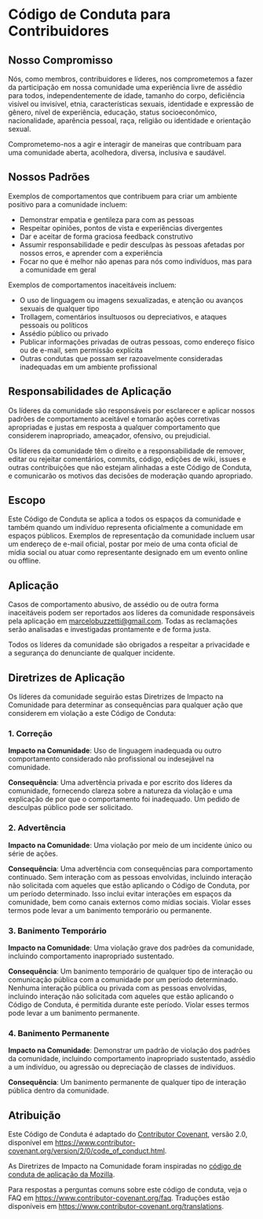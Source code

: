 # Código de Conduta para Contribuidores

## Nosso Compromisso

Nós, como membros, contribuidores e líderes, nos comprometemos a fazer da participação em nossa
comunidade uma experiência livre de assédio para todos, independentemente de idade, tamanho
do corpo, deficiência visível ou invisível, etnia, características sexuais, identidade e expressão
de gênero, nível de experiência, educação, status socioeconômico,
nacionalidade, aparência pessoal, raça, religião ou identidade e
orientação sexual.

Comprometemo-nos a agir e interagir de maneiras que contribuam para uma comunidade aberta,
acolhedora, diversa, inclusiva e saudável.

## Nossos Padrões

Exemplos de comportamentos que contribuem para criar um ambiente positivo para a
comunidade incluem:

* Demonstrar empatia e gentileza para com as pessoas
* Respeitar opiniões, pontos de vista e experiências divergentes
* Dar e aceitar de forma graciosa feedback construtivo
* Assumir responsabilidade e pedir desculpas às pessoas afetadas por nossos erros,
  e aprender com a experiência
* Focar no que é melhor não apenas para nós como indivíduos, mas para a
  comunidade em geral

Exemplos de comportamentos inaceitáveis incluem:

* O uso de linguagem ou imagens sexualizadas, e atenção ou
  avanços sexuais de qualquer tipo
* Trollagem, comentários insultuosos ou depreciativos, e ataques pessoais ou políticos
* Assédio público ou privado
* Publicar informações privadas de outras pessoas, como endereço físico ou de e-mail,
  sem permissão explícita
* Outras condutas que possam ser razoavelmente consideradas inadequadas em um
  ambiente profissional

## Responsabilidades de Aplicação

Os líderes da comunidade são responsáveis por esclarecer e aplicar nossos padrões de
comportamento aceitável e tomarão ações corretivas apropriadas e justas em
resposta a qualquer comportamento que considerem inapropriado, ameaçador, ofensivo,
ou prejudicial.

Os líderes da comunidade têm o direito e a responsabilidade de remover, editar ou rejeitar
comentários, commits, código, edições de wiki, issues e outras contribuições que
não estejam alinhadas a este Código de Conduta, e comunicarão os motivos das decisões de moderação
quando apropriado.

## Escopo

Este Código de Conduta se aplica a todos os espaços da comunidade e também quando
um indivíduo representa oficialmente a comunidade em espaços públicos.
Exemplos de representação da comunidade incluem usar um endereço de e-mail oficial,
postar por meio de uma conta oficial de mídia social ou atuar como representante
designado em um evento online ou offline.

## Aplicação

Casos de comportamento abusivo, de assédio ou de outra forma inaceitáveis podem ser
reportados aos líderes da comunidade responsáveis pela aplicação em
marcelobuzzetti@gmail.com.
Todas as reclamações serão analisadas e investigadas prontamente e de forma justa.

Todos os líderes da comunidade são obrigados a respeitar a privacidade e a segurança do
denunciante de qualquer incidente.

## Diretrizes de Aplicação

Os líderes da comunidade seguirão estas Diretrizes de Impacto na Comunidade para determinar
as consequências para qualquer ação que considerem em violação a este Código de Conduta:

### 1. Correção

**Impacto na Comunidade**: Uso de linguagem inadequada ou outro comportamento considerado
não profissional ou indesejável na comunidade.

**Consequência**: Uma advertência privada e por escrito dos líderes da comunidade, fornecendo
clareza sobre a natureza da violação e uma explicação de por que o
comportamento foi inadequado. Um pedido de desculpas público pode ser solicitado.

### 2. Advertência

**Impacto na Comunidade**: Uma violação por meio de um incidente único ou série
de ações.

**Consequência**: Uma advertência com consequências para comportamento continuado. Sem
interação com as pessoas envolvidas, incluindo interação não solicitada com
aqueles que estão aplicando o Código de Conduta, por um período determinado. Isso
inclui evitar interações em espaços da comunidade, bem como canais externos
como mídias sociais. Violar esses termos pode levar a um banimento
temporário ou permanente.

### 3. Banimento Temporário

**Impacto na Comunidade**: Uma violação grave dos padrões da comunidade, incluindo
comportamento inapropriado sustentado.

**Consequência**: Um banimento temporário de qualquer tipo de interação ou comunicação
pública com a comunidade por um período determinado. Nenhuma interação pública ou
privada com as pessoas envolvidas, incluindo interação não solicitada com
aqueles que estão aplicando o Código de Conduta, é permitida durante este período.
Violar esses termos pode levar a um banimento permanente.

### 4. Banimento Permanente

**Impacto na Comunidade**: Demonstrar um padrão de violação dos padrões da
comunidade, incluindo comportamento inapropriado sustentado, assédio a um
indivíduo, ou agressão ou depreciação de classes de indivíduos.

**Consequência**: Um banimento permanente de qualquer tipo de interação pública dentro
da comunidade.

## Atribuição

Este Código de Conduta é adaptado do [Contributor Covenant][homepage],
versão 2.0, disponível em
https://www.contributor-covenant.org/version/2/0/code_of_conduct.html.

As Diretrizes de Impacto na Comunidade foram inspiradas no [código de conduta de aplicação
da Mozilla](https://github.com/mozilla/diversity).

[homepage]: https://www.contributor-covenant.org

Para respostas a perguntas comuns sobre este código de conduta, veja o FAQ em
https://www.contributor-covenant.org/faq. Traduções estão disponíveis em
https://www.contributor-covenant.org/translations.
